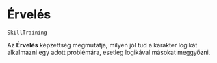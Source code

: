 # Érvelés

`SkillTraining`

Az **Érvelés** képzettség megmutatja, milyen jól tud a karakter logikát alkalmazni egy adott problémára, esetleg logikával másokat meggyőzni.